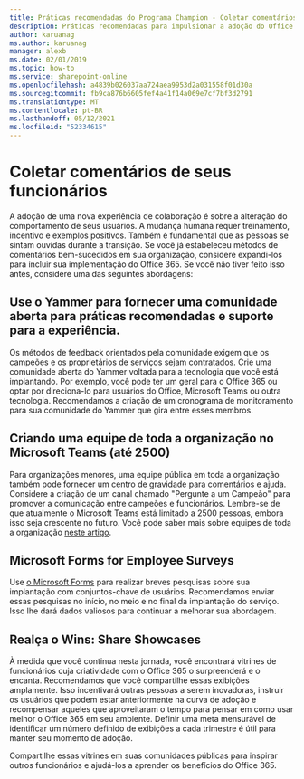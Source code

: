 ```yaml
---
title: Práticas recomendadas do Programa Champion - Coletar comentários
description: Práticas recomendadas para impulsionar a adoção do Office 365.
author: karuanag
ms.author: karuanag
manager: alexb
ms.date: 02/01/2019
ms.topic: how-to
ms.service: sharepoint-online
ms.openlocfilehash: a4839b026037aa724aea9953d2a031558f01d30a
ms.sourcegitcommit: fb9ca876b6605fef4a41f14a069e7cf7bf3d2791
ms.translationtype: MT
ms.contentlocale: pt-BR
ms.lasthandoff: 05/12/2021
ms.locfileid: "52334615"
---
```

# <a name="collect-feedback-from-your-employees"></a>Coletar comentários de seus funcionários

A adoção de uma nova experiência de colaboração é sobre a alteração do comportamento de seus usuários. A mudança humana requer treinamento, incentivo e exemplos positivos. Também é fundamental que as pessoas se sintam ouvidas durante a transição. Se você já estabeleceu métodos de comentários bem-sucedidos em sua organização, considere expandi-los para incluir sua implementação do Office 365. Se você não tiver feito isso antes, considere uma das seguintes abordagens:

## <a name="use-yammer-to-provide-an-open-community-for-best-practices-and-support-for-the-experience"></a>Use o Yammer para fornecer uma comunidade aberta para práticas recomendadas e suporte para a experiência.
Os métodos de feedback orientados pela comunidade exigem que os campeões e os proprietários de serviços sejam contratados. Crie uma comunidade aberta do Yammer voltada para a tecnologia que você está implantando.  Por exemplo, você pode ter um geral para o Office 365 ou optar por direciona-lo para usuários do Office, Microsoft Teams ou outra tecnologia.  Recomendamos a criação de um cronograma de monitoramento para sua comunidade do Yammer que gira entre esses membros. 

## <a name="creating-an-org-wide-team-within-microsoft-teams-up-to-2500"></a>Criando uma equipe de toda a organização no Microsoft Teams (até 2500)
Para organizações menores, uma equipe pública em toda a organização também pode fornecer um centro de gravidade para comentários e ajuda.  Considere a criação de um canal chamado "Pergunte a um Campeão" para promover a comunicação entre campeões e funcionários.  Lembre-se de que atualmente o Microsoft Teams está limitado a 2500 pessoas, embora isso seja crescente no futuro. Você pode saber mais sobre equipes de toda a organização [neste artigo](/microsoftteams/create-an-org-wide-team). 

## <a name="microsoft-forms-for-employee-surveys"></a>Microsoft Forms for Employee Surveys

Use [o Microsoft Forms](https://support.office.com/forms) para realizar breves pesquisas sobre sua implantação com conjuntos-chave de usuários.  Recomendamos enviar essas pesquisas no início, no meio e no final da implantação do serviço.  Isso lhe dará dados valiosos para continuar a melhorar sua abordagem.  

## <a name="highlight-the-wins-share-showcases"></a>Realça o Wins: Share Showcases
À medida que você continua nesta jornada, você encontrará vitrines de funcionários cuja criatividade com o Office 365 o surpreenderá e o encanta. Recomendamos que você compartilhe essas exibições amplamente. Isso incentivará outras pessoas a serem inovadoras, instruir os usuários que podem estar anteriormente na curva de adoção e recompensar aqueles que aproveitaram o tempo para pensar em como usar melhor o Office 365 em seu ambiente. Definir uma meta mensurável de identificar um número definido de exibições a cada trimestre é útil para manter seu momento de adoção.

Compartilhe essas vitrines em suas comunidades públicas para inspirar outros funcionários e ajudá-los a aprender os benefícios do Office 365.